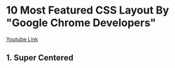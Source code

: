 # 10 Most Featured CSS Layout By "Google Chrome Developers"
[Youtube Link]("https://www.youtube.com/watch?v=qm0IfG1GyZU&t=269s")

## 1. Super Centered
